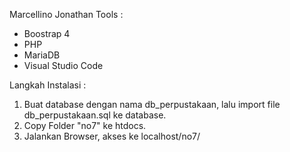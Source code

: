 Marcellino Jonathan
Tools :
- Boostrap 4 
- PHP
- MariaDB
- Visual Studio Code

Langkah Instalasi :
1. Buat database dengan nama db_perpustakaan, lalu import file db_perpustakaan.sql ke database.
2. Copy Folder "no7" ke htdocs.
3. Jalankan Browser, akses ke localhost/no7/
